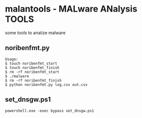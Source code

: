 # malantools - MALware ANalysis TOOLS

some tools to analize malware

## noribenfmt.py

```
Usage:
$ touch noribenfmt_start
$ touch noribenfmt_finish
$ rm -rf noribenfmt_start
$ ./malware
$ rm -rf noribenfmt_finish
$ python noribenfmt.py log.csv out.csv
```

## set_dnsgw.ps1 

```
powershell.exe -exec bypass set_dnsgw.ps1
```
